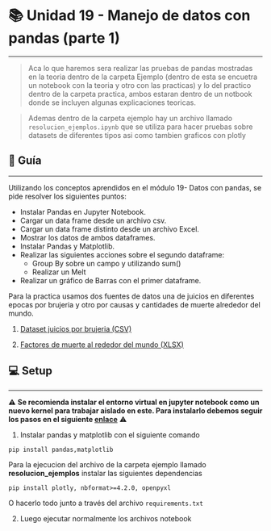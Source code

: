# 📚 Unidad 19 - Manejo de datos con pandas (parte 1) 
---

>Aca lo que haremos sera realizar las pruebas de pandas mostradas en la teoria dentro de la carpeta Ejemplo (dentro de esta se encuetra un notebook con la teoria y otro con las practicas) y lo del practico dentro de la carpeta practica, ambos estaran dentro de un notbook donde se incluyen algunas explicaciones teoricas.

>Ademas dentro de la carpeta ejemplo hay un archivo llamado <code>resolucion_ejemplos.ipynb</code> que se utiliza para hacer pruebas sobre datasets de diferentes tipos asi como tambien graficos con plotly

## 📝 Guía
---
Utilizando los conceptos aprendidos en el módulo 19- Datos con
pandas, se pide resolver los siguientes puntos:

* Instalar Pandas en Jupyter Notebook.
* Cargar un data frame desde un archivo csv.
* Cargar un data frame distinto desde un archivo Excel.
* Mostrar los datos de ambos dataframes.
* Instalar Pandas y Matplotlib.
* Realizar las siguientes acciones sobre el segundo dataframe:
  * Group By sobre un campo y utilizando sum()
  * Realizar un Melt
* Realizar un gráfico de Barras con el primer dataframe.

Para la practica usamos dos fuentes de datos una de juicios en diferentes epocas por brujeria y otro por causas y cantidades de muerte alrededor del mundo.

1) [Dataset juicios por brujeria (CSV)](https://www.kaggle.com/datasets/michaelbryantds/witch-trials)

2) [Factores de muerte al rededor del mundo (XLSX)](https://www.kaggle.com/datasets/adriandiazny/world-wide-death-factors)


## 💻 Setup
---

⚠ **Se recomienda instalar el entorno virtual en jupyter notebook como un nuevo kernel para trabajar aislado en este. Para instalarlo debemos seguir los pasos en el siguiente [enlace](https://github.com/alego125/timmit-data-engineer-by-alkemy/wiki/Como-setear-entorno-virtual-en-Jupyter-Notebook)** ⚠

1) Instalar pandas y matplotlib con el siguiente comando
    
  <code>pip install pandas,matplotlib</code>
    
  Para la ejecucion del archivo de la carpeta ejemplo llamado **resolucion_ejemplos** instalar las siguientes dependencias
    
  <code>pip install plotly, nbformat>=4.2.0, openpyxl</code>
    
  O hacerlo todo junto a través del archivo <code>requirements.txt</code>

2) Luego ejecutar normalmente los archivos notebook
